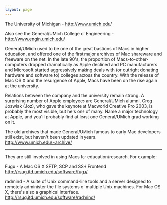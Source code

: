 ```yaml
---
layout: page
---
```


The University of Michigan - http://www.umich.edu/

Also see the General/UMich College of Engineering - http://www.engin.umich.edu/

General/UMich used to be one of the great bastions of Macs in higher education, and offered one of the first major archives of Mac shareware and freeware on the net. In the late 90's, the proportion of Macs-to-other-computers dropped dramatically as Apple declined and PC manufacturers and Microsoft started aggressively making deals with (or outright donating hardware and software to) colleges across the country. With the release of Mac OS X and the resurgence of Apple, Macs have been on the rise again at the university.

Relations between the company and the university remain strong. A surprising number of Apple employees are General/UMich alumni. Greg Joswiak (Joz), who gave the keynote at Macworld Creative Pro 2003, is probably the most visible, but he's one of many. Name a major technology at Apple, and you'll probably find at least one General/UMich grad working on it. 

The old archives that made General/UMich famous to early Mac developers still exist, but haven't been updated in years. http://www.umich.edu/~archive/

----

They are still involved in using Macs for education/research.  For example:

Fugu  - A Mac OS X SFTP, SCP and SSH Frontend
http://rsug.itd.umich.edu/software/fugu/

radmind - A suite of Unix command-line tools and a server designed to remotely administer the file systems of multiple Unix machines.  For Mac OS X, there's also a graphical interface.
http://rsug.itd.umich.edu/software/radmind/